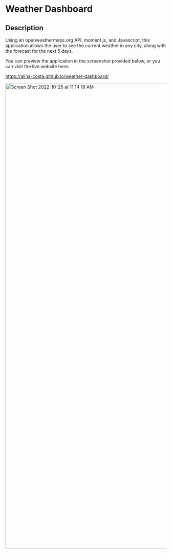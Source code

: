 # Weather Dashboard

## Description

Using an openweathermaps.org API, moment.js, and Javascript, this application allows the user to see the current weather in any city, along with the forecast for the next 5 days. 

You can preview the application in the screenshot provided below, or you can visit the live website here: 

https://alina-costa.github.io/weather-dashboard/


<img width="1453" alt="Screen Shot 2022-10-25 at 11 14 19 AM" src="https://user-images.githubusercontent.com/102388724/197814613-90987230-c0f9-4d3d-9a56-39d8e8c37313.png">
